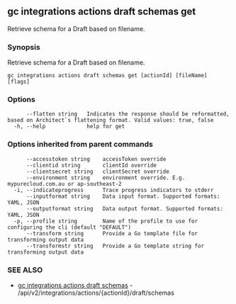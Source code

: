 ## gc integrations actions draft schemas get

Retrieve schema for a Draft based on filename.

### Synopsis

Retrieve schema for a Draft based on filename.

```
gc integrations actions draft schemas get [actionId] [fileName] [flags]
```

### Options

```
      --flatten string   Indicates the response should be reformatted, based on Architect`s flattening format. Valid values: true, false
  -h, --help             help for get
```

### Options inherited from parent commands

```
      --accesstoken string    accessToken override
      --clientid string       clientId override
      --clientsecret string   clientSecret override
      --environment string    environment override. E.g. mypurecloud.com.au or ap-southeast-2
  -i, --indicateprogress      Trace progress indicators to stderr
      --inputformat string    Data input format. Supported formats: YAML, JSON
      --outputformat string   Data output format. Supported formats: YAML, JSON
  -p, --profile string        Name of the profile to use for configuring the cli (default "DEFAULT")
      --transform string      Provide a Go template file for transforming output data
      --transformstr string   Provide a Go template string for transforming output data
```

### SEE ALSO

* [gc integrations actions draft schemas](gc_integrations_actions_draft_schemas.html)	 - /api/v2/integrations/actions/{actionId}/draft/schemas


